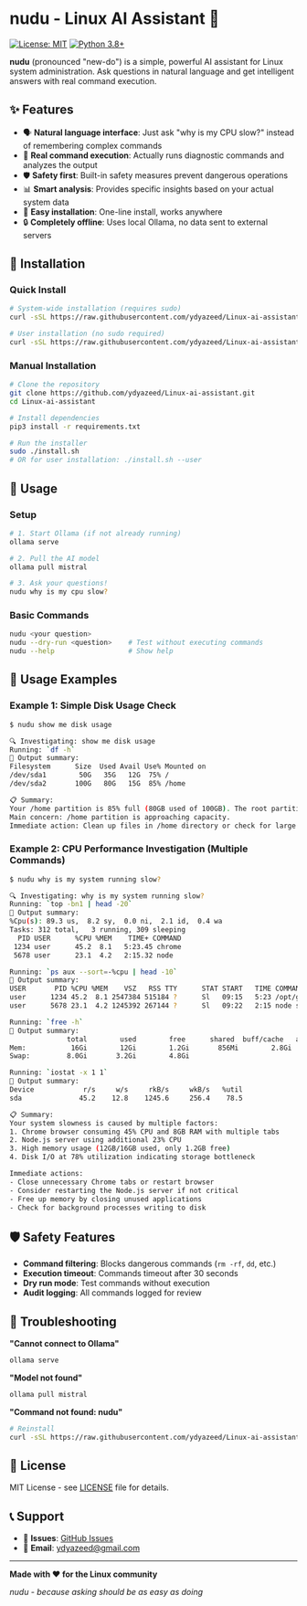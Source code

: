 # nudu - Linux AI Assistant 🤖

[![License: MIT](https://img.shields.io/badge/License-MIT-yellow.svg)](https://opensource.org/licenses/MIT)
[![Python 3.8+](https://img.shields.io/badge/python-3.8+-blue.svg)](https://www.python.org/downloads/)

**nudu** (pronounced "new-do") is a simple, powerful AI assistant for Linux system administration. Ask questions in natural language and get intelligent answers with real command execution.

## ✨ Features

- 🗣️ **Natural language interface**: Just ask "why is my CPU slow?" instead of remembering complex commands
- 🔧 **Real command execution**: Actually runs diagnostic commands and analyzes the output
- 🛡️ **Safety first**: Built-in safety measures prevent dangerous operations
- 📊 **Smart analysis**: Provides specific insights based on your actual system data
- 🚀 **Easy installation**: One-line install, works anywhere
- 🔒 **Completely offline**: Uses local Ollama, no data sent to external servers

## 🚀 Installation

### Quick Install
```bash
# System-wide installation (requires sudo)
curl -sSL https://raw.githubusercontent.com/ydyazeed/Linux-ai-assistant/main/install.sh | sudo bash

# User installation (no sudo required)
curl -sSL https://raw.githubusercontent.com/ydyazeed/Linux-ai-assistant/main/install.sh | bash -s -- --user
```

### Manual Installation
```bash
# Clone the repository
git clone https://github.com/ydyazeed/Linux-ai-assistant.git
cd Linux-ai-assistant

# Install dependencies
pip3 install -r requirements.txt

# Run the installer
sudo ./install.sh
# OR for user installation: ./install.sh --user
```

## 🎯 Usage

### Setup
```bash
# 1. Start Ollama (if not already running)
ollama serve

# 2. Pull the AI model
ollama pull mistral

# 3. Ask your questions!
nudu why is my cpu slow?
```

### Basic Commands
```bash
nudu <your question>
nudu --dry-run <question>    # Test without executing commands
nudu --help                  # Show help
```

## 💬 Usage Examples

### Example 1: Simple Disk Usage Check
```bash
$ nudu show me disk usage

🔍 Investigating: show me disk usage
Running: `df -h`
📄 Output summary:
Filesystem      Size  Used Avail Use% Mounted on
/dev/sda1        50G   35G   12G  75% /
/dev/sda2       100G   80G   15G  85% /home

📋 Summary:
Your /home partition is 85% full (80GB used of 100GB). The root partition is 75% full.
Main concern: /home partition is approaching capacity.
Immediate action: Clean up files in /home directory or check for large files.
```

### Example 2: CPU Performance Investigation (Multiple Commands)
```bash
$ nudu why is my system running slow?

🔍 Investigating: why is my system running slow?
Running: `top -bn1 | head -20`
📄 Output summary:
%Cpu(s): 89.3 us,  8.2 sy,  0.0 ni,  2.1 id,  0.4 wa
Tasks: 312 total,   3 running, 309 sleeping
  PID USER      %CPU %MEM    TIME+ COMMAND
 1234 user      45.2  8.1   5:23.45 chrome
 5678 user      23.1  4.2   2:15.32 node

Running: `ps aux --sort=-%cpu | head -10`
📄 Output summary:
USER       PID %CPU %MEM    VSZ   RSS TTY      STAT START   TIME COMMAND
user      1234 45.2  8.1 2547384 515184 ?      Sl   09:15   5:23 /opt/google/chrome/chrome
user      5678 23.1  4.2 1245392 267144 ?      Sl   09:22   2:15 node server.js

Running: `free -h`
📄 Output summary:
              total        used        free      shared  buff/cache   available
Mem:           16Gi        12Gi        1.2Gi       856Mi        2.8Gi        2.1Gi
Swap:         8.0Gi       3.2Gi        4.8Gi

Running: `iostat -x 1 1`
📄 Output summary:
Device            r/s     w/s     rkB/s     wkB/s   %util
sda              45.2    12.8    1245.6     256.4    78.5

📋 Summary:
Your system slowness is caused by multiple factors:
1. Chrome browser consuming 45% CPU and 8GB RAM with multiple tabs
2. Node.js server using additional 23% CPU 
3. High memory usage (12GB/16GB used, only 1.2GB free)
4. Disk I/O at 78% utilization indicating storage bottleneck

Immediate actions:
- Close unnecessary Chrome tabs or restart browser
- Consider restarting the Node.js server if not critical
- Free up memory by closing unused applications
- Check for background processes writing to disk
```

## 🛡️ Safety Features

- **Command filtering**: Blocks dangerous commands (`rm -rf`, `dd`, etc.)
- **Execution timeout**: Commands timeout after 30 seconds
- **Dry run mode**: Test commands without execution
- **Audit logging**: All commands logged for review

## 🐛 Troubleshooting

**"Cannot connect to Ollama"**
```bash
ollama serve
```

**"Model not found"**
```bash
ollama pull mistral
```

**"Command not found: nudu"**
```bash
# Reinstall
curl -sSL https://raw.githubusercontent.com/ydyazeed/Linux-ai-assistant/main/install.sh | bash -s -- --user
```

## 📄 License

MIT License - see [LICENSE](LICENSE) file for details.

## 📞 Support

- 🐛 **Issues**: [GitHub Issues](https://github.com/ydyazeed/Linux-ai-assistant/issues)
- 📧 **Email**: ydyazeed@gmail.com

---

**Made with ❤️ for the Linux community**

*nudu - because asking should be as easy as doing* 